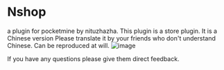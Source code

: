# Nshop
a plugin for pocketmine by nituzhazha.
This plugin is a store plugin.
It is a Chinese version Please translate it by your friends who don't understand Chinese.
Can be reproduced at will.
![image](https://github.com/nituzhazha/Nshop/blob/master/photo.JPG)

If you have any questions please give them direct feedback.
